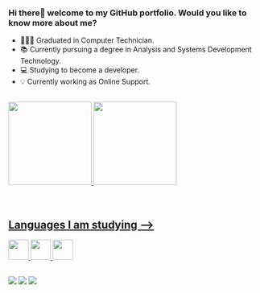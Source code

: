 ### Hi there👋 welcome to my GitHub portfolio. Would you like to know more about me?

- 👨🏼‍🎓 Graduated in Computer Technician.
- 📚 Currently pursuing a degree in Analysis and Systems Development Technology.
- 💻 Studying to become a developer.
- 💡 Currently working as Online Support.

</br>

<div style="display: inline_block">
  <a href="https://github.com/olsalan">
  <img height="165em" src="https://github-readme-stats.vercel.app/api?username=olsalan&show_icons=true&theme=dracula&include_all_commits=true&count_private=true"/>

  <img height="165em" src="https://github-readme-stats.vercel.app/api/top-langs/?username=olsalan&layout=compact&langs_count=7&theme=dracula"/>

</div>
  
  </br>
  </br>
  <h2>Languages I am studying --></h2>
<div style="display: inline_block">
  <img loading="lazy" src="https://cdn.jsdelivr.net/gh/devicons/devicon/icons/java/java-original.svg" width="40" height="40"/> 
  <img loading="lazy" src="https://cdn.jsdelivr.net/gh/devicons/devicon/icons/html5/html5-original.svg" width="40" height="40"/>
  <img loading="lazy" src="https://cdn.jsdelivr.net/gh/devicons/devicon/icons/sqlite/sqlite-original.svg" width="40" heigth="40"/>
</div>

  
  ##
 
<div> 
 
  <a href = "mailto:sousaoliveiraalan@gmail.com"><img src="https://img.shields.io/badge/-Gmail-%23333?style=for-the-badge&logo=gmail&logoColor=white" target="_blank"></a>
  <a href="https://www.linkedin.com/in/alan-sousa-oliveira-4a09a6205" target="_blank"><img src="https://img.shields.io/badge/-LinkedIn-%230077B5?style=for-the-badge&logo=linkedin&logoColor=white" target="_blank"></a>
  <a href="https://instagram.com/ols.alan" target="_blank"><img loading="lazy" src="https://img.shields.io/badge/-Instagram-%23E4405F?style=for-the-badge&logo=instagram&logoColor=white" target="_blank"></a>
  
 </div>
